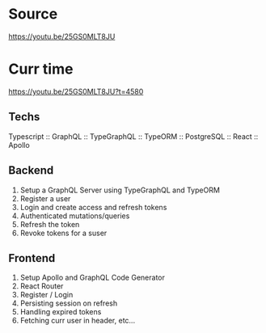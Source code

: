 # Source

https://youtu.be/25GS0MLT8JU

# Curr time

https://youtu.be/25GS0MLT8JU?t=4580

## Techs

Typescript :: GraphQL :: TypeGraphQL :: TypeORM :: PostgreSQL :: React :: Apollo

## Backend

1. Setup a GraphQL Server using TypeGraphQL and TypeORM
1. Register a user
1. Login and create access and refresh tokens
1. Authenticated mutations/queries
1. Refresh the token
1. Revoke tokens for a suser

## Frontend

1. Setup Apollo and GraphQL Code Generator
1. React Router
1. Register / Login
1. Persisting session on refresh
1. Handling expired tokens
1. Fetching curr user in header, etc...
